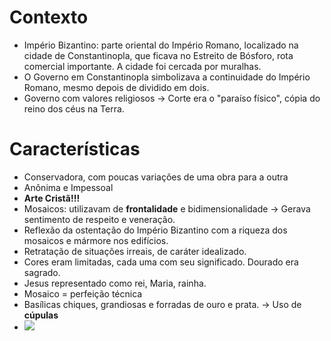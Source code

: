 # Contexto
- Império Bizantino: parte oriental do Império Romano, localizado na cidade de Constantinopla, que ficava no Estreito de Bósforo, rota comercial importante. A cidade foi cercada por muralhas.
- O Governo em Constantinopla simbolizava a continuidade do Império Romano, mesmo depois de dividido em dois.
- Governo com valores religiosos → Corte era o "paraíso físico", cópia do reino dos céus na Terra.

# Características
- Conservadora, com poucas variações de uma obra para a outra
- Anônima e Impessoal
- **Arte Cristã!!!**
- Mosaicos: utilizavam de **frontalidade** e bidimensionalidade → Gerava sentimento de respeito e veneração.
- Reflexão da ostentação do Império Bizantino com a riqueza dos mosaicos e mármore nos edifícios.
- Retratação de situações irreais, de caráter idealizado.
- Cores eram limitadas, cada uma com seu significado. Dourado era sagrado.
- Jesus representado como rei, Maria, rainha.
- Mosaico = perfeição técnica
- Basílicas chiques, grandiosas e forradas de ouro e prata. → Uso de **cúpulas**
-  ![](https://i.imgur.com/PSIHPBW.png)
